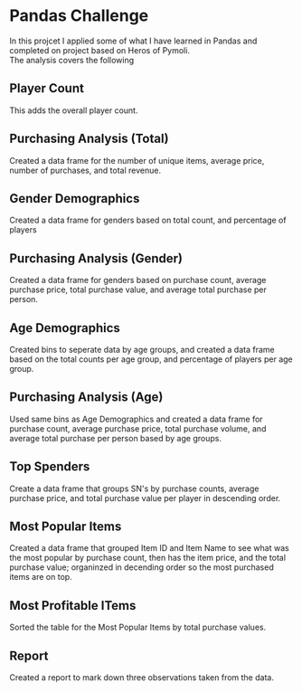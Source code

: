 # Pandas Challenge  
In this projcet I applied some of what I have learned in Pandas and completed on project based on Heros of Pymoli.  
The analysis covers the following
## Player Count  
This adds the overall player count.  
## Purchasing Analysis (Total)  
Created a data frame for the number of unique items, average price, number of purchases, and total revenue.  
## Gender Demographics 
Created a data frame for genders based on total count, and percentage of players  
## Purchasing Analysis (Gender)  
Created a data frame for genders based on purchase count, average purchase price, total purchase value, and average total purchase per person.  
## Age Demographics  
Created bins to seperate data by age groups, and created a data frame based on the total counts per age group, and percentage of players per age group.  
## Purchasing Analysis (Age)  
Used same bins as Age Demographics and created a data frame for purchase count, average purchase price, total purchase volume, and average total purchase per person based by age groups.  
## Top Spenders
Create a data frame that groups SN's by purchase counts, average purchase price, and total purchase value per player in descending order.  
## Most Popular Items  
Created a data frame that grouped Item ID and Item Name to see what was the most popular by purchase count, then has the item price, and the total purchase value; organinzed in decending order so the most purchased items are on top.  
## Most Profitable ITems  
Sorted the table for the Most Popular Items by total purchase values.  
## Report  
Created a report to mark down three observations taken from the data.  
